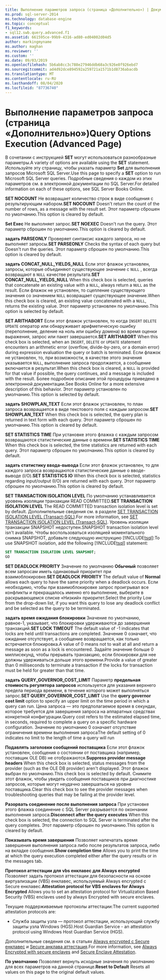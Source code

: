 ```yaml
---
title: Выполнение параметров запроса (страница «Дополнительно») | Документация Майкрософт
ms.prod: sql-server-2014
ms.technology: database-engine
ms.topic: conceptual
f1_keywords:
- sql12.swb.query.advanced.f1
ms.assetid: 661595ce-99b9-4316-ad80-ed04002d04d5
author: markingmyname
ms.author: maghan
ms.reviewer: ''
ms.custom: ''
ms.date: 09/03/2019
ms.openlocfilehash: 5b6ab8cc3c788e27946ddb68a3c926e8f926ebd7
ms.sourcegitcommit: ad4d92dce894592a259721a1571b1d8736abacdb
ms.translationtype: MT
ms.contentlocale: ru-RU
ms.lasthandoff: 08/04/2020
ms.locfileid: "87736740"
---
```

# <a name="query-options-execution-advanced-page"></a><span data-ttu-id="28612-102">Выполнение параметров запроса (страница «Дополнительно»)</span><span class="sxs-lookup"><span data-stu-id="28612-102">Query Options Execution (Advanced Page)</span></span>

  <span data-ttu-id="28612-103">В сочетании с инструкцией **SET** могут использоваться разнообразные параметры.</span><span class="sxs-lookup"><span data-stu-id="28612-103">A variety of options are available using the **SET** statement.</span></span> <span data-ttu-id="28612-104">Используйте эту страницу, чтобы указать параметр **Set** для выполнения запросов Microsoft SQL Server.</span><span class="sxs-lookup"><span data-stu-id="28612-104">Use this page to specify a **SET** option to run Microsoft SQL Server queries.</span></span> <span data-ttu-id="28612-105">Подробные сведения о каждом из этих параметров см. в электронной документации по SQL Server.</span><span class="sxs-lookup"><span data-stu-id="28612-105">For detailed information on each of these options, see SQL Server Books Online.</span></span>
  
<span data-ttu-id="28612-106">**SET NOCOUNT** Не возвращает количество строк в виде сообщения с результирующим набором.</span><span class="sxs-lookup"><span data-stu-id="28612-106">**SET NOCOUNT** Doesn't return the count of the number of rows, as a message with the result set.</span></span> <span data-ttu-id="28612-107">Этот параметр сброшен по умолчанию.</span><span class="sxs-lookup"><span data-stu-id="28612-107">This option is cleared by default.</span></span>

<span data-ttu-id="28612-108">**Set Exec** Не выполняет запрос.</span><span class="sxs-lookup"><span data-stu-id="28612-108">**SET NOEXEC** Doesn't run the query.</span></span> <span data-ttu-id="28612-109">Этот параметр сброшен по умолчанию.</span><span class="sxs-lookup"><span data-stu-id="28612-109">This option is cleared by default.</span></span>

<span data-ttu-id="28612-110">**задать PARSEONLY** Проверяет синтаксис каждого запроса, но не выполняет запросы.</span><span class="sxs-lookup"><span data-stu-id="28612-110">**SET PARSEONLY** Checks the syntax of each query but Doesn't run the queries.</span></span> <span data-ttu-id="28612-111">Этот параметр сброшен по умолчанию.</span><span class="sxs-lookup"><span data-stu-id="28612-111">This option is cleared by default.</span></span>  

<span data-ttu-id="28612-112">**задать CONCAT_NULL_YIELDS_NULL** Если этот флажок установлен, запросы, которые объединяют существующее значение с `NULL` , всегда возвращают в `NULL` качестве результата.</span><span class="sxs-lookup"><span data-stu-id="28612-112">**SET CONCAT_NULL_YIELDS_NULL** When this check box is selected, queries that concatenate an existing value with a `NULL`, always return a `NULL` as the result.</span></span> <span data-ttu-id="28612-113">Если флажок не установлен, то сцепление существующего значения со значением `NULL` возвращает существующее значение.</span><span class="sxs-lookup"><span data-stu-id="28612-113">When this check box is cleared, an existing value concatenated with a `NULL`, returns the existing value.</span></span> <span data-ttu-id="28612-114">Этот параметр установлен по умолчанию.</span><span class="sxs-lookup"><span data-stu-id="28612-114">This option is selected by default.</span></span>

<span data-ttu-id="28612-115">**SET ARITHABORT** Если этот флажок установлен, то когда `INSERT` `DELETE` `UPDATE` оператор или обнаруживает арифметическую ошибку (переполнение, деление на ноль или ошибку домена) во время оценки выражения, запрос или пакет завершается.</span><span class="sxs-lookup"><span data-stu-id="28612-115">**SET ARITHABORT** When this check box is selected, when an `INSERT`, `DELETE` or `UPDATE` statement encounters an arithmetic error (overflow, divide-by-zero, or a domain error) during expression evaluation the query or batch is terminated.</span></span> <span data-ttu-id="28612-116">Если флажок не установлен, то, при возможности, в качестве этого значения указывается `NULL`, выполнение запроса продолжается, а сообщение включается в результат.</span><span class="sxs-lookup"><span data-stu-id="28612-116">When this check box is cleared, a `NULL` is provided for that value if possible, the query continues, and a message is included with the result.</span></span> <span data-ttu-id="28612-117">Более подробное описание этой процедуры приведено в электронной документации.</span><span class="sxs-lookup"><span data-stu-id="28612-117">See Books Online for a more extensive description of this behavior.</span></span> <span data-ttu-id="28612-118">Этот параметр установлен по умолчанию.</span><span class="sxs-lookup"><span data-stu-id="28612-118">This option is selected by default.</span></span>
  
<span data-ttu-id="28612-119">**задать SHOWPLAN_TEXT** Если этот флажок установлен, то план запроса возвращается в виде текстового поля с каждым запросом.</span><span class="sxs-lookup"><span data-stu-id="28612-119">**SET SHOWPLAN_TEXT** When this check box is selected, the query plan is returned in text form with each query.</span></span> <span data-ttu-id="28612-120">Этот параметр сброшен по умолчанию.</span><span class="sxs-lookup"><span data-stu-id="28612-120">This option is cleared by default.</span></span>
  
<span data-ttu-id="28612-121">**SET STATISTICS TIME** При установке этого флажка с каждым запросом возвращаются статистические данные о времени.</span><span class="sxs-lookup"><span data-stu-id="28612-121">**SET STATISTICS TIME** When this check box is selected, the time statistics are returned with each query.</span></span> <span data-ttu-id="28612-122">Этот параметр сброшен по умолчанию.</span><span class="sxs-lookup"><span data-stu-id="28612-122">This option is cleared by default.</span></span>
  
<span data-ttu-id="28612-123">**задать статистику ввода-вывода** Если этот флажок установлен, то для каждого запроса возвращаются статистические данные о вводе-выводе (I/O).</span><span class="sxs-lookup"><span data-stu-id="28612-123">**SET STATISTICS IO** When this check box is selected, statistics regarding input/output (I/O) are returned with each query.</span></span> <span data-ttu-id="28612-124">Этот параметр сброшен по умолчанию.</span><span class="sxs-lookup"><span data-stu-id="28612-124">This option is cleared by default.</span></span>
  
<span data-ttu-id="28612-125">**SET TRANSACTION ISOLATION LEVEL** По умолчанию устанавливается уровень изоляции транзакции READ COMMITTED.</span><span class="sxs-lookup"><span data-stu-id="28612-125">**SET TRANSACTION ISOLATION LEVEL** The READ COMMITTED transaction isolation level is set by default.</span></span> <span data-ttu-id="28612-126">Дополнительные сведения см. в разделе [SET TRANSACTION ISOLATION LEVEL (Transact-SQL)](/sql/t-sql/statements/set-transaction-isolation-level-transact-sql).</span><span class="sxs-lookup"><span data-stu-id="28612-126">For more information, see [SET TRANSACTION ISOLATION LEVEL &#40;Transact-SQL&#41;](/sql/t-sql/statements/set-transaction-isolation-level-transact-sql).</span></span> <span data-ttu-id="28612-127">Уровень изоляции транзакции SNAPSHOT недоступен.</span><span class="sxs-lookup"><span data-stu-id="28612-127">SNAPSHOT transaction isolation level isn't available.</span></span> <span data-ttu-id="28612-128">Чтобы воспользоваться изоляцией моментального снимка SNAPSHOT, добавьте следующую инструкцию [!INCLUDE[tsql](../includes/tsql-md.md)]:</span><span class="sxs-lookup"><span data-stu-id="28612-128">To use SNAPSHOT isolation, add the following [!INCLUDE[tsql](../includes/tsql-md.md)] statement:</span></span>
  
  ```sql
  SET TRANSACTION ISOLATION LEVEL SNAPSHOT;
  GO
  ```

<span data-ttu-id="28612-129">**SET DEADLOCK PRIORITY** Значение по умолчанию **Обычный** позволяет всем запросам иметь одинаковый приоритет при взаимоблокировке.</span><span class="sxs-lookup"><span data-stu-id="28612-129">**SET DEADLOCK PRIORITY** The default value of **Normal** allows each query to have the same priority when a deadlock occurs.</span></span> <span data-ttu-id="28612-130">Если необходимо, чтобы при взаимоблокировке запрос проигрывал все конфликты и прекращалось именно его выполнение, выберите в раскрывающемся списке «Низкий» приоритет.</span><span class="sxs-lookup"><span data-stu-id="28612-130">Select the priority Low from the drop-down list, if you want this query to lose any deadlock conflict and be selected as the query to be terminated.</span></span>

<span data-ttu-id="28612-131">**задать время ожидания блокировки** Значение по умолчанию, равное-1, указывает, что блокировки удерживаются до завершения транзакций.</span><span class="sxs-lookup"><span data-stu-id="28612-131">**SET LOCK TIMEOUT** The default value of -1 indicates that locks are held until transactions are completed.</span></span> <span data-ttu-id="28612-132">Значение 0 означает, что ожидание отсутствует, а сообщение возвращается, как только встречается блокировка.</span><span class="sxs-lookup"><span data-stu-id="28612-132">A value of 0 means not to wait at all and return a message as soon as a lock is encountered.</span></span> <span data-ttu-id="28612-133">Задайте значение больше 0 миллисекунд, чтобы прерывать транзакцию, если блокировки для нее должны удерживаться дольше этого времени.</span><span class="sxs-lookup"><span data-stu-id="28612-133">Provide a value of greater than 0 milliseconds to terminate a transaction if the locks for transaction must be held for greater than that time.</span></span>

<span data-ttu-id="28612-134">**задать QUERY_GOVERNOR_COST_LIMIT** Параметр **предельная стоимость регулятора запросов** используется для указания верхнего предела периода времени, в течение которого может выполняться запрос.</span><span class="sxs-lookup"><span data-stu-id="28612-134">**SET QUERY_GOVERNOR_COST_LIMIT** Use the **query governor cost limit** option to specify an upper limit on the time period in which a query can run.</span></span> <span data-ttu-id="28612-135">Цена запроса — это предполагаемое время в секундах, которое требуется для завершения запроса на аппаратных средствах конкретной конфигурации.</span><span class="sxs-lookup"><span data-stu-id="28612-135">Query cost refers to the estimated elapsed time, in seconds, required to complete a query on a specific hardware configuration.</span></span> <span data-ttu-id="28612-136">Значение по умолчанию 0 означает отсутствие ограничения времени выполнения запроса</span><span class="sxs-lookup"><span data-stu-id="28612-136">The default setting of 0 indicates no limit to the length of time a query will run</span></span>

<span data-ttu-id="28612-137">**Подавлять заголовки сообщений поставщика** Если этот флажок установлен, сообщения о состоянии от поставщика (например, поставщик OLE DB) не отображаются.</span><span class="sxs-lookup"><span data-stu-id="28612-137">**Suppress provider message headers** When this check box is selected, status messages from the provider (such as the OLE DB provider) aren't displayed.</span></span> <span data-ttu-id="28612-138">Этот флажок выбран по умолчанию.</span><span class="sxs-lookup"><span data-stu-id="28612-138">This check box is selected by default.</span></span> <span data-ttu-id="28612-139">Снимите этот флажок, чтобы увидеть сообщения поставщиков при диагностике запросов, которые могут неудачно завершаться на уровне поставщика.</span><span class="sxs-lookup"><span data-stu-id="28612-139">Clear this check box to see the provider messages when troubleshooting queries that may be failing at the provider level.</span></span>

<span data-ttu-id="28612-140">**Разорвать соединение после выполнения запроса** При установке этого флажка соединение с SQL Server разрывается по окончании выполнения запроса.</span><span class="sxs-lookup"><span data-stu-id="28612-140">**Disconnect after the query executes** When this check box is selected, the connection to SQL Server is terminated after the query completes.</span></span> <span data-ttu-id="28612-141">Этот параметр сброшен по умолчанию.</span><span class="sxs-lookup"><span data-stu-id="28612-141">This option is cleared by default.</span></span>

<span data-ttu-id="28612-142">**Показывать время завершения** Позволяет напечатать время завершения выполнения запроса либо после результатов запроса, либо на вкладке сообщения.</span><span class="sxs-lookup"><span data-stu-id="28612-142">**Show completion time** Allows you to print the time at which the query execution completed either after the query results or in the messages tab.</span></span>

<span data-ttu-id="28612-143">**Протокол аттестации для vbs енклавес для Always encrypted** Позволяет задать протокол аттестации для безопасности на основе виртуализации (VBS) енклавес, используемый Always encrypted с Secure енклавес.</span><span class="sxs-lookup"><span data-stu-id="28612-143">**Attestation protocol for VBS enclaves for Always Encrypted** Allows you to set an attestation protocol for Virtualization Based Security (VBS) enclaves used by always Encrypted with secure enclaves.</span></span>

<span data-ttu-id="28612-144">Текущие поддерживаемые протоколы аттестации:</span><span class="sxs-lookup"><span data-stu-id="28612-144">The current supported attestation protocols are:</span></span>

* <span data-ttu-id="28612-145">Служба защиты узла — протокол аттестации, использующий службу защиты узла Windows (HGS).</span><span class="sxs-lookup"><span data-stu-id="28612-145">Host Guardian Service - an attestation protocol using Windows Host Guardian Service (HGS).</span></span>

<span data-ttu-id="28612-146">Дополнительные сведения см. в статьях [Always encrypted с Secure енклавес](https://docs.microsoft.com/sql/relational-databases/security/encryption/always-encrypted-enclaves?view=sqlallproducts-allversions) и [Secure анклава аттестация](https://docs.microsoft.com/sql/relational-databases/security/encryption/always-encrypted-enclaves?view=sqlallproducts-allversions#secure-enclave-attestation).</span><span class="sxs-lookup"><span data-stu-id="28612-146">For more information, see [Always Encrypted with secure enclaves](https://docs.microsoft.com/sql/relational-databases/security/encryption/always-encrypted-enclaves?view=sqlallproducts-allversions) and [Secure Enclave Attestation](https://docs.microsoft.com/sql/relational-databases/security/encryption/always-encrypted-enclaves?view=sqlallproducts-allversions#secure-enclave-attestation).</span></span>

<span data-ttu-id="28612-147">**По умолчанию** Позволяет вернуть исходные значения по умолчанию для всех параметров на данной странице.</span><span class="sxs-lookup"><span data-stu-id="28612-147">**Reset to Default** Resets all values on this page to the original default values.</span></span>
